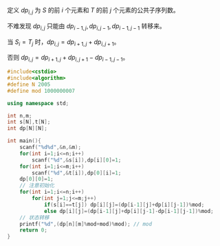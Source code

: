 定义 $dp_{i,j}$ 为 $S$ 的前 $i$ 个元素和 $T$ 的前 $j$ 个元素的公共子序列数。

不难发现 $dp_{i,j}$ 只能由 $dp_{i-1,j},dp_{i,j-1},dp_{i-1,j-1}$ 转移来。

当 $S_i=T_j$ 时，$dp_{i,j}=dp_{i+1,j}+dp_{i,j+1}$。

否则 $dp_{i,j}=dp_{i+1,j}+dp_{i,j+1}-dp_{i-1,j-1}$。

```cpp
#include<cstdio>
#include<algorithm>
#define N 2005
#define mod 1000000007

using namespace std;

int n,m;
int s[N],t[N];
int dp[N][N];

int main(){
	scanf("%d%d",&n,&m);
	for(int i=1;i<=n;i++)
		scanf("%d",&s[i]),dp[i][0]=1;
	for(int i=1;i<=m;i++)
		scanf("%d",&t[i]),dp[0][i]=1;
	dp[0][0]=1;
	// 注意初始化 
	for(int i=1;i<=n;i++)
		for(int j=1;j<=m;j++)
			if(s[i]==t[j]) dp[i][j]=(dp[i-1][j]+dp[i][j-1])%mod;
			else dp[i][j]=(dp[i-1][j]+dp[i][j-1]-dp[i-1][j-1])%mod;
	// 状态转移 
	printf("%d",(dp[n][m]%mod+mod)%mod); // mod 
	return 0;
} 
```
